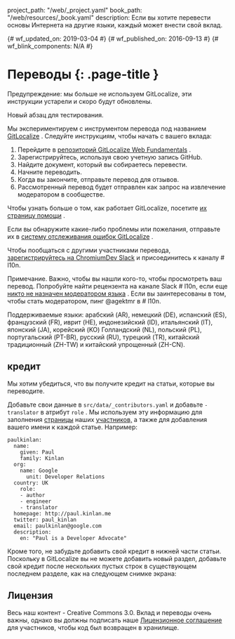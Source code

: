 project_path: "/web/_project.yaml"
book_path: "/web/resources/_book.yaml"
description: Если вы хотите перевести основы Интернета на другие языки, каждый может
  внести свой вклад.

{# wf_updated_on: 2019-03-04 #} {# wf_published_on: 2016-09-13 #} {# wf_blink_components: N/A #}

# Переводы {: .page-title }

Предупреждение: мы больше не используем GitLocalize, эти инструкции устарели и скоро будут обновлены.

Новый абзац для тестирования.

Мы экспериментируем с инструментом перевода под названием [GitLocalize](https://gitlocalize.com/) . Следуйте инструкциям, чтобы начать с вашего вклада:

1. Перейдите в [репозиторий GitLocalize Web Fundamentals](https://gitlocalize.com/repo/107) .
2. Зарегистрируйтесь, используя свою учетную запись GitHub.
3. Найдите документ, который вы собираетесь перевести.
4. Начните переводить.
5. Когда вы закончите, отправьте перевод для отзывов.
6. Рассмотренный перевод будет отправлен как запрос на извлечение модератором в сообществе.

Чтобы узнать больше о том, как работает GitLocalize, посетите [их страницу помощи](https://docs.gitlocalize.com/) .

Если вы обнаружите какие-либо проблемы или пожелания, отправьте их в [систему отслеживания ошибок GitLocalize](https://github.com/gitlocalize/feedback/issues) .

Чтобы пообщаться с другими участниками перевода, [зарегистрируйтесь на ChromiumDev Slack](https://join.slack.com/t/chromiumdev/shared_invite/enQtMzM3NjYwNjI0MDM4LTk2NjEyYTIxODk1MDYxMmNjNWYzMGMxZGVhMDNhY2I1ZjBhMjdlYTg0MTg4ZGE0OTQ0ZmYwNTRiMGJlYzVjOTE) и присоединитесь к каналу # l10n.

Примечание. Важно, чтобы вы нашли кого-то, чтобы просмотреть ваш перевод. Попробуйте найти рецензента на канале Slack # l10n, если еще [никто не назначен модератором языка](https://gitlocalize.com/repo/107/roles) . Если вы заинтересованы в том, чтобы стать модератором, пинг @agektmr в # l10n.

Поддерживаемые языки: арабский (AR), немецкий (DE), испанский (ES), французский (FR), иврит (HE), индонезийский (ID), итальянский (IT), японский (JA), корейский (KO) Голландский (NL), польский (PL), португальский (PT-BR), русский (RU), турецкий (TR), китайский традиционный (ZH-TW) и китайский упрощенный (ZH-CN).

## кредит

Мы хотим убедиться, что вы получите кредит на статьи, которые вы переводите.

Добавьте свои данные в `src/data/_contributors.yaml` и добавьте `- translator` в атрибут `role` . Мы используем эту информацию для заполнения [страницы](/web/resources/contributors) наших [участников,](/web/resources/contributors) а также для добавления вашего имени к каждой статье. Например:

```
paulkinlan:
  name:
    given: Paul
    family: Kinlan
  org:
    name: Google
      unit: Developer Relations
  country: UK
    role:
    - author
    - engineer
    - translator
  homepage: http://paul.kinlan.me
  twitter: paul_kinlan
  email: paulkinlan@google.com
  description:
    en: "Paul is a Developer Advocate"
```

Кроме того, не забудьте добавить свой кредит в нижней части статьи. Поскольку в GitLocalize вы не можете добавить новый раздел, добавьте свой кредит после нескольких пустых строк в существующем последнем разделе, как на следующем снимке экрана:

## Лицензия

Весь наш контент - Creative Commons 3.0. Вклад и переводы очень важны, однако вы должны подписать наше [Лицензионное соглашение](https://github.com/google/WebFundamentals/blob/master/CONTRIBUTING.md) для участников, чтобы код был возвращен в хранилище.
